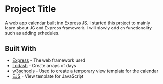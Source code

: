 # Project Title

A web app calendar built inn Express JS. I started this project to mainly learn about JS and Express framework. I will slowly add on functionality
such as adding schedules.

## Built With

* [Express](http:https://expressjs.com/) - The web framework used
* [Lodash](https://lodash.com/) - Create arrays of days
* [w3schools](https://www.w3schools.com/howto/howto_css_calendar.asp) - Used to create a temporary view template for the calendar
* [EJS](http://ejs.co/) - View template for JavaScript
